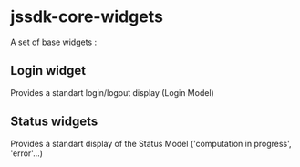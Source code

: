 jssdk-core-widgets
==================

A set of base widgets :

Login widget
--
Provides a standart login/logout display (Login Model)

Status widgets
--
Provides a standart display of the Status Model ('computation in progress', 'error'...)
